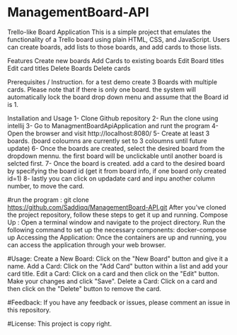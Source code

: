 # ManagementBoard-API
Trello-like Board Application
This is a simple project that emulates the functionality of a Trello board using plain HTML, CSS, and JavaScript. Users can create boards, add lists to those boards, and add cards to those lists.

Features
Create new boards
Add Cards to existing boards
Edit Board titles
Edit card titles
Delete Boards 
Delete cards

Prerequisites / Instruction.
for a test demo create 3 Boards with multiple cards. 
Please note that if there is only one board. the system will automatically lock the board drop down menu and assume that the Board id is 1. 


Installation and Usage
1- Clone Github repository 
2- Run the clone using intellij
3- Go to ManagmentBoardApiApplication and runt the program 
4- Open the browser and visit http://localhost:8080/ 
5- Create at least 3 boards. (board coloumns are currently set to 3 coloumns until future update) 
6- Once the boards are created, select the desired board from the dropdown mennu. the first board will be unclickable until another board is selcted first. 
7- Once the board is created. add a card to the desired board by specifying the board id (get it from board info, if one board only created id=1)
8- lastly you can click on updadate card and inpu  another column number, to move the card.

#run the program :
git clone https://github.com/Saddiqq/ManagementBoard-API.git
After you've cloned the project repository, follow these steps to get it up and running.
Compose Up : Open a terminal window and navigate to the project directory.
Run the following command to set up the necessary components: docker-compose up
Accessing the Application: Once the containers are up and running, you can access the application through your web browser.


#Usage:
Create a New Board: Click on the "New Board" button and give it a name.
Add a Card: Click on the "Add Card" button within a list and add your card title.
Edit a Card: Click on a card and then click on the "Edit" button. Make your changes and click "Save".
Delete a Card: Click on a card and then click on the "Delete" button to remove the card.

#Feedback:
If you have any feedback or issues, please comment an issue in this repository.

#License:
This project is copy right. 

